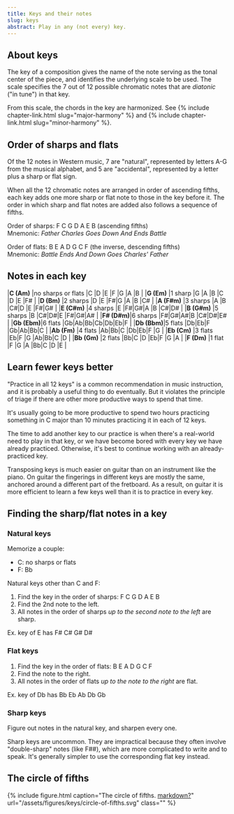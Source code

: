 ```yaml
---
title: Keys and their notes
slug: keys
abstract: Play in any (not every) key.
---
```


## About keys

The key of a composition gives the name of the note serving as the tonal center of the piece,
and identifies the underlying scale to be used.
The scale specifies the 7 out of 12 possible chromatic notes that are *diatonic* ("in tune") in that key.

From this scale,
the chords in the key are harmonized.
See {% include chapter-link.html slug="major-harmony" %} 
and {% include chapter-link.html slug="minor-harmony" %}.

## Order of sharps and flats

Of the 12 notes in Western music,
7 are "natural",
represented by letters A-G from the musical alphabet,
and 5 are "accidental",
represented by a letter plus a sharp or flat sign.

When all the 12 chromatic notes are arranged in order of ascending fifths,
each key adds one more sharp or flat note to those in the key before it.
The order in which sharp and flat notes are added also follows a sequence of fifths.

Order of sharps: F C G D A E B (ascending fifths)  
Mnemonic: *Father Charles Goes Down And Ends Battle*

Order of flats: B E A D G C F (the inverse, descending fifths)  
Mnemonic: *Battle Ends And Down Goes Charles' Father*

## Notes in each key

<div class="table-wrapper" markdown="block">

|**C (Am)**  |no sharps or flats |C |D |E |F |G |A |B  |
|**G (Em)**  |1 sharp            |G |A |B |C |D |E |F# |
|**D (Bm)**  |2 sharps           |D |E |F#|G |A |B |C# |
|**A (F#m)** |3 sharps           |A |B |C#|D |E |F#|G# |
|**E (C#m)** |4 sharps           |E |F#|G#|A |B |C#|D# |
|**B (G#m)** |5 sharps           |B |C#|D#|E |F#|G#|A# |
|**F# (D#m)**|6 sharps           |F#|G#|A#|B |C#|D#|E# |
|**Gb (Ebm)**|6 flats            |Gb|Ab|Bb|Cb|Db|Eb|F  |
|**Db (Bbm)**|5 flats            |Db|Eb|F |Gb|Ab|Bb|C  |
|**Ab (Fm)** |4 flats            |Ab|Bb|C |Db|Eb|F |G  |
|**Eb (Cm)** |3 flats            |Eb|F |G |Ab|Bb|C |D  |
|**Bb (Gm)** |2 flats            |Bb|C |D |Eb|F |G |A  |
|**F (Dm)** |1 flat             |F |G |A |Bb|C |D |E  |

</div>

## Learn fewer keys better

"Practice in all 12 keys" is a common recommendation in music instruction,
and it is probably a useful thing to do eventually.
But it violates the principle of triage if there are other more productive ways to spend that time.

It's usually going to be more productive to spend two hours practicing something in C major 
than 10 minutes practicing it in each of 12 keys.

The time to add another key to our practice is when there's a real-world need to play in that key,
or we have become bored with every key we have already practiced.
Otherwise, it's best to continue working with an already-practiced key.

Transposing keys is much easier on guitar than on an instrument like the piano.
On guitar the fingerings in different keys are mostly the same,
anchored around a different part of the fretboard.
As a result,
on guitar it is more efficient to learn a few keys well than it is to practice in every key.


## Finding the sharp/flat notes in a key


### Natural keys 

Memorize a couple:
- C: no sharps or flats
- F: Bb

Natural keys other than C and F:
1. Find the key in the order of sharps: F C G D A E B
2. Find the 2nd note to the left. 
3. All notes in the order of sharps *up to the second note to the left* are sharp. 

Ex. key of E has F# C# G# D#

### Flat keys

1. Find the key in the order of flats: B E A D G C F
2. Find the note to the right. 
3. All notes in the order of flats *up to the note to the right* are flat. 

Ex. key of Db has Bb Eb Ab Db Gb

### Sharp keys

Figure out notes in the natural key, and sharpen every one.

Sharp keys are uncommon.
They are impractical because they often involve "double-sharp" notes (like F##),
which are more complicated to write and to speak.
It's generally simpler to use the corresponding flat key instead.

## The circle of fifths

{% include figure.html
    caption="The circle of fifths. [markdown?](/)"
    url="/assets/figures/keys/circle-of-fifths.svg"
    class=""
%}

